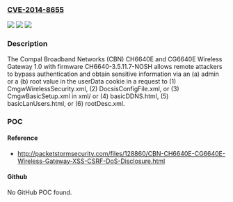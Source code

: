### [CVE-2014-8655](https://cve.mitre.org/cgi-bin/cvename.cgi?name=CVE-2014-8655)
![](https://img.shields.io/static/v1?label=Product&message=n%2Fa&color=blue)
![](https://img.shields.io/static/v1?label=Version&message=n%2Fa&color=blue)
![](https://img.shields.io/static/v1?label=Vulnerability&message=n%2Fa&color=brighgreen)

### Description

The Compal Broadband Networks (CBN) CH6640E and CG6640E Wireless Gateway 1.0 with firmware CH6640-3.5.11.7-NOSH allows remote attackers to bypass authentication and obtain sensitive information via an (a) admin or a (b) root value in the userData cookie in a request to (1) CmgwWirelessSecurity.xml, (2) DocsisConfigFile.xml, or (3) CmgwBasicSetup.xml in xml/ or (4) basicDDNS.html, (5) basicLanUsers.html, or (6) rootDesc.xml.

### POC

#### Reference
- http://packetstormsecurity.com/files/128860/CBN-CH6640E-CG6640E-Wireless-Gateway-XSS-CSRF-DoS-Disclosure.html

#### Github
No GitHub POC found.

